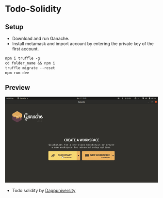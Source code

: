 # Todo-Solidity

## Setup

* Download and run Ganache.
* Install metamask and import account by entering the private key of the first account.

```
npm i truffle -g
cd folder_name && npm i
truffle migrate --reset
npm run dev
```

## Preview

![](https://github.com/ahampriyanshu/meta/raw/main/todo-sol.gif)

- Todo solidity by [Dappuniversity](https://www.dappuniversity.com/)
